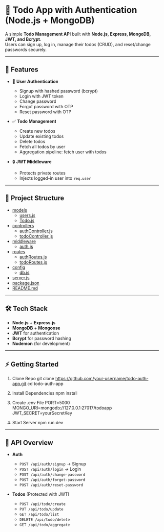 # 📝 Todo App with Authentication (Node.js + MongoDB)

A simple **Todo Management API** built with **Node.js, Express, MongoDB, JWT, and Bcrypt**.  
Users can sign up, log in, manage their todos (CRUD), and reset/change passwords securely.

---

## 🚀 Features

- 👤 **User Authentication**
  - Signup with hashed password (bcrypt)
  - Login with JWT token
  - Change password
  - Forgot password with OTP
  - Reset password with OTP

- ✅ **Todo Management**
  - Create new todos
  - Update existing todos
  - Delete todos
  - Fetch all todos by user
  - Aggregation pipeline: fetch user with todos

- 🔒 **JWT Middleware**
  - Protects private routes
  - Injects logged-in user into `req.user`

---

## 📂 Project Structure

 * [models](./models)  
   * [users.js](./models/users.js)  
   * [Todo.js](./models/Todo.js)  
 * [controllers](./controllers)  
   * [authController.js](./controllers/authController.js)  
   * [todoController.js](./controllers/todoController.js)  
 * [middleware](./middleware)  
   * [auth.js](./middleware/auth.js)  
 * [routes](./routes)  
   * [authRoutes.js](./routes/authRoutes.js)  
   * [todoRoutes.js](./routes/todoRoutes.js)  
 * [config](./config)  
   * [db.js](./config/db.js)  
 * [server.js](./server.js)  
 * [package.json](./package.json)  
 * [README.md](./README.md)  



---

## 🛠️ Tech Stack

- **Node.js** + **Express.js**
- **MongoDB** + **Mongoose**
- **JWT** for authentication
- **Bcrypt** for password hashing
- **Nodemon** (for development)

---

## ⚡ Getting Started

1. Clone Repo
git clone https://github.com/your-username/todo-auth-app.git
cd todo-auth-app

2. Install Dependencies
npm install

3. Create .env File
PORT=5000
MONGO_URI=mongodb://127.0.0.1:27017/todoapp
JWT_SECRET=yourSecretKey

4. Start Server
npm run dev

---
## 🔑 API Overview

- **Auth**
  - `POST /api/auth/signup` → Signup
  - `POST /api/auth/login` → Login
  - `POST /api/auth/change-password`
  - `POST /api/auth/forgot-password`
  - `POST /api/auth/reset-password`

- **Todos** (Protected with JWT)
  - `POST /api/todo/create`
  - `PUT /api/todo/update`
  - `GET /api/todo/list`
  - `DELETE /api/todo/delete`
  - `GET /api/todo/aggregate`

